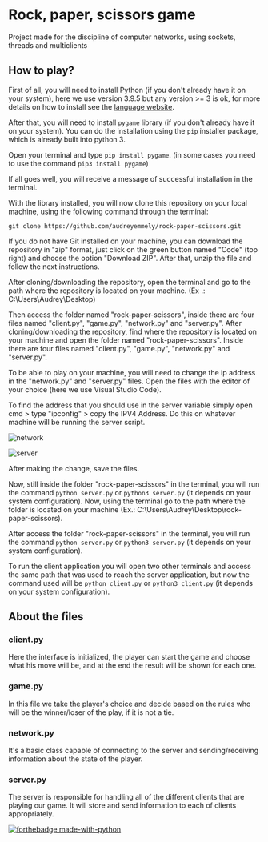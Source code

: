 # Rock, paper, scissors game
Project made for the discipline of computer networks, using sockets, threads and multiclients

## How to play?
First of all, you will need to install Python (if you don't already have it on your system), here we use version 3.9.5 but any version >= 3 is ok, for more details on how to install see the [language website](https://www.python.org/downloads/).

After that, you will need to install ```pygame``` library (if you don't already have it on your system). You can do the installation using the ```pip``` installer package, which is already built into python 3. 

Open your terminal and type ```pip install pygame```. (in some cases you need to use the command ```pip3 install pygame```)

If all goes well, you will receive a message of successful installation in the terminal.

With the library installed, you will now clone this repository on your local machine, using the following command through the terminal: 
```
git clone https://github.com/audreyemmely/rock-paper-scissors.git
```

If you do not have Git installed on your machine, you can download the repository in "zip" format, just click on the green button named "Code" (top right) and choose the option "Download ZIP". After that, unzip the file and follow the next instructions.

After cloning/downloading the repository, open the terminal and go to the path where the repository is located on your machine. (Ex .: C:\Users\Audrey\Desktop)

Then access the folder named "rock-paper-scissors", inside there are four files named "client.py", "game.py", "network.py" and "server.py".
After cloning/downloading the repository, find where the repository is located on your machine and open the folder named "rock-paper-scissors". Inside there are four files named "client.py", "game.py", "network.py" and "server.py".

To be able to play on your machine, you will need to change the ip address in the "network.py" and "server.py" files. Open the files with the editor of your choice (here we use Visual Studio Code).

To find the address that you should use in the server variable simply open cmd > type "ipconfig" > copy the IPV4 Address. Do this on whatever machine will be running the server script.

![network](https://user-images.githubusercontent.com/52829664/118035280-6396b780-b341-11eb-9f70-a1e926668888.jpg)

![server](https://user-images.githubusercontent.com/52829664/118035293-67c2d500-b341-11eb-8ed6-1d73dfa6d27f.jpg)

After making the change, save the files.

Now, still inside the folder "rock-paper-scissors" in the terminal, you will run the command ```python server.py``` or ```python3 server.py``` (it depends on your system configuration).
Now, using the terminal go to the path where the folder is located on your machine (Ex.: C:\Users\Audrey\Desktop\rock-paper-scissors).

After access the folder "rock-paper-scissors" in the terminal, you will run the command ```python server.py``` or ```python3 server.py``` (it depends on your system configuration).

To run the client application you will open two other terminals and access the same path that was used to reach the server application, but now the command used will be  ```python client.py``` or ```python3 client.py``` (it depends on your system configuration).

## About the files
### client.py
Here the interface is initialized, the player can start the game and choose what his move will be, and at the end the result will be shown for each one.

### game.py
In this file we take the player's choice and decide based on the rules who will be the winner/loser of the play, if it is not a tie.

### network.py
It's a basic class capable of connecting to the server and sending/receiving information about the state of the player. 

### server.py
The server is responsible for handling all of the different clients that are playing our game. It will store and send information to each of clients appropriately.


[![forthebadge made-with-python](http://ForTheBadge.com/images/badges/made-with-python.svg)](https://www.python.org/)
